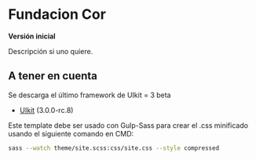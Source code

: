 # Fundacion Cor

**Versión inicial**

Descripción si uno quiere.

## A tener en cuenta

Se descarga el último framework de UIkit = 3 beta

- [UIkit](https://getuikit.com/docs/introduction) (3.0.0-rc.8)

Este template debe ser usado con Gulp-Sass para crear el .css minificado usando el siguiente comando en CMD:

```bash
sass --watch theme/site.scss:css/site.css --style compressed
```
